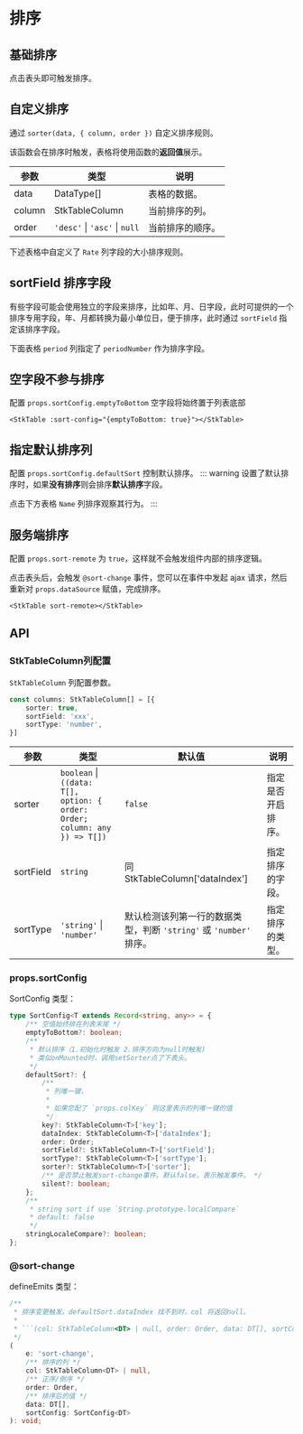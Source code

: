 # 排序


## 基础排序
点击表头即可触发排序。
<demo vue="basic/sort/Sort.vue"></demo>

## 自定义排序
通过 `sorter(data, { column, order })` 自定义排序规则。

该函数会在排序时触发，表格将使用函数的**返回值**展示。

| 参数 | 类型 | 说明 |
| ---- | ---- | ---- |
| data| DataType[] | 表格的数据。 |
| column | StkTableColumn | 当前排序的列。
| order | `'desc'` \| `'asc'` \| `null` | 当前排序的顺序。

下述表格中自定义了 `Rate` 列字段的大小排序规则。
<demo vue="basic/sort/CustomSort.vue"></demo>

## sortField 排序字段
有些字段可能会使用独立的字段来排序，比如年、月、日字段，此时可提供的一个排序专用字段，年、月都转换为最小单位日，便于排序，此时通过 `sortField` 指定该排序字段。

下面表格 `period` 列指定了 `periodNumber` 作为排序字段。
<demo vue="basic/sort/SortField.vue"></demo>

## 空字段不参与排序
配置 `props.sortConfig.emptyToBottom` 空字段将始终置于列表底部
```vue
<StkTable :sort-config="{emptyToBottom: true}"></StkTable>
```
<demo vue="basic/sort/SortEmptyValue.vue"></demo>

## 指定默认排序列
配置 `props.sortConfig.defaultSort` 控制默认排序。
::: warning
设置了默认排序时，如果**没有排序**则会排序**默认排序**字段。

点击下方表格 `Name` 列排序观察其行为。
:::
<demo vue="basic/sort/DefaultSort.vue"></demo>


## 服务端排序

配置 `props.sort-remote` 为 `true`，这样就不会触发组件内部的排序逻辑。

点击表头后，会触发 `@sort-change` 事件，您可以在事件中发起 ajax 请求，然后重新对 `props.dataSource` 赋值，完成排序。

```vue
<StkTable sort-remote></StkTable>
```
<demo vue="basic/sort/SortRemote.vue"></demo>

## API
### StkTableColumn列配置

`StkTableColumn` 列配置参数。
``` ts
const columns: StkTableColumn[] = [{
    sorter: true,
    sortField: 'xxx',
    sortType: 'number',
}]
``` 
| 参数 | 类型 | 默认值| 说明 |
| ---- | ---- | ---- | ---- |
| sorter | `boolean` \| `((data: T[], option: { order: Order; column: any }) => T[])` | `false` | 指定是否开启排序。 |
| sortField | `string` | 同 StkTableColumn['dataIndex']  | 指定排序的字段。 |
| sortType | `'string'` \| `'number'` | 默认检测该列第一行的数据类型，判断 `'string'` 或 `'number'` 排序。| 指定排序的类型。 |

### props.sortConfig
SortConfig 类型：
```ts
type SortConfig<T extends Record<string, any>> = {
    /** 空值始终排在列表末尾 */
    emptyToBottom?: boolean;
    /**
     * 默认排序（1.初始化时触发 2.排序方向为null时触发)
     * 类似onMounted时，调用setSorter点了下表头。
     */
    defaultSort?: {
        /**
         * 列唯一键，
         *
         * 如果您配了 `props.colKey` 则这里表示的列唯一键的值
         */
        key?: StkTableColumn<T>['key'];
        dataIndex: StkTableColumn<T>['dataIndex'];
        order: Order;
        sortField?: StkTableColumn<T>['sortField'];
        sortType?: StkTableColumn<T>['sortType'];
        sorter?: StkTableColumn<T>['sorter'];
        /** 是否禁止触发sort-change事件。默认false，表示触发事件。 */
        silent?: boolean;
    };
    /**
     * string sort if use `String.prototype.localCompare`
     * default: false
     */
    stringLocaleCompare?: boolean;
};
```

### @sort-change
defineEmits 类型：
```ts
/**
 * 排序变更触发。defaultSort.dataIndex 找不到时，col 将返回null。
 *
 * ```(col: StkTableColumn<DT> | null, order: Order, data: DT[], sortConfig: SortConfig<DT>)```
 */
(
    e: 'sort-change',
    /** 排序的列 */
    col: StkTableColumn<DT> | null, 
    /** 正序/倒序 */
    order: Order,
    /** 排序后的值 */
    data: DT[], 
    sortConfig: SortConfig<DT>
): void;

```

